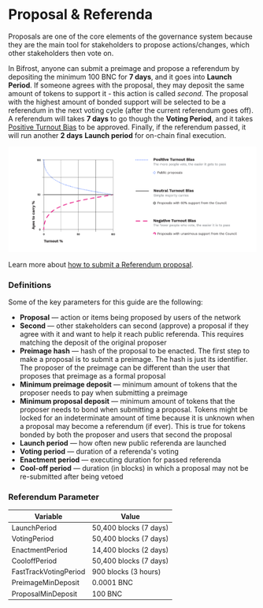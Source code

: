 # Proposal & Referenda

Proposals are one of the core elements of the governance system because they are the main tool for stakeholders to propose actions/changes, which other stakeholders then vote on.

In Bifrost, anyone can submit a preimage and propose a referendum by depositing the minimum 100 BNC for **7 days**, and it goes into **Launch Period**. If someone agrees with the proposal, they may deposit the same amount of tokens to support it - this action is called _second_. The proposal with the highest amount of bonded support will be selected to be a referendum in the next voting cycle (after the current referendum goes off). A referendum will takes **7 days** to go though the **Voting Period**, and it takes [Positive Turnout Bias](https://wiki.polkadot.network/docs/learn-governance#tallying) to be approved. Finally, if the referendum passed, it will run another **2 days** **Launch period** for on-chain final execution.

![Adaptive Quorum Biasing](<../.gitbook/assets/image (85).png>)

Learn more about [how to submit a Referendum proposal](../learn/guides/governance/submit-a-referendum-proposal.md).

### Definitions <a href="#definitions" id="definitions"></a>

Some of the key parameters for this guide are the following:

* **Proposal** — action or items being proposed by users of the network
* **Second** — other stakeholders can second (approve) a proposal if they agree with it and want to help it reach public referenda. This requires matching the deposit of the original proposer
* **Preimage hash** — hash of the proposal to be enacted. The first step to make a proposal is to submit a preimage. The hash is just its identifier. The proposer of the preimage can be different than the user that proposes that preimage as a formal proposal
* **Minimum preimage deposit** — minimum amount of tokens that the proposer needs to pay when submitting a preimage
* **Minimum proposal deposit** — minimum amount of tokens that the proposer needs to bond when submitting a proposal. Tokens might be locked for an indeterminate amount of time because it is unknown when a proposal may become a referendum (if ever). This is true for tokens bonded by both the proposer and users that second the proposal
* **Launch period** — how often new public referenda are launched
* **Voting period** — duration of a referenda's voting
* **Enactment period** — executing duration for passed referenda
* **Cool-off period** — duration (in blocks) in which a proposal may not be re-submitted after being vetoed

### Referendum Parameter

| Variable              | Value                  |
| --------------------- | ---------------------- |
| LaunchPeriod          | 50,400 blocks (7 days) |
| VotingPeriod          | 50,400 blocks (7 days) |
| EnactmentPeriod       | 14,400 blocks (2 days) |
| CooloffPeriod         | 50,400 blocks (7 days) |
| FastTrackVotingPeriod | 900 blocks (3 hours)   |
| PreimageMinDeposit    | 0.0001 BNC             |
| ProposalMinDeposit    | 100 BNC                |

